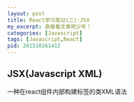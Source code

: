 ```yaml
---
layout: post
title: React学习笔记(二):JSX
my_excerpt: 直接看文章吧少年！
categories: [Javascript]
tags: [Javascript,React]
pid: 201510261412
---
```


<h2>JSX(Javascript XML)</h2>

一种在react组件内部构建标签的类XML语法